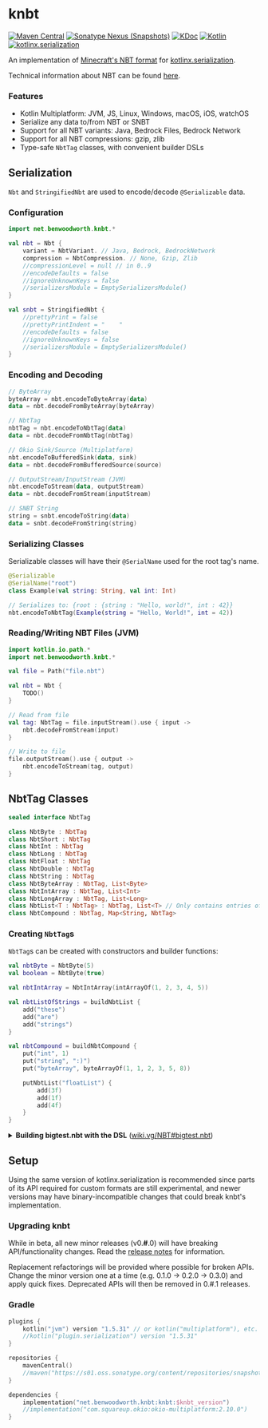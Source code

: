 # knbt

[![Maven Central](https://img.shields.io/maven-central/v/net.benwoodworth.knbt/knbt)](https://search.maven.org/artifact/net.benwoodworth.knbt/knbt)
[![Sonatype Nexus (Snapshots)](https://img.shields.io/nexus/s/net.benwoodworth.knbt/knbt?server=https%3A%2F%2Fs01.oss.sonatype.org)](https://s01.oss.sonatype.org/content/repositories/snapshots/net/benwoodworth/knbt/knbt/)
[![KDoc](https://img.shields.io/badge/api-KDoc-blue)](https://benwoodworth.github.io/knbt)
[![Kotlin](https://img.shields.io/badge/kotlin-1.5.31-blue.svg?logo=kotlin)](http://kotlinlang.org)
[![kotlinx.serialization](https://img.shields.io/badge/kotlinx.serialization-1.3.0-blue.svg?logo=kotlin)](https://github.com/Kotlin/kotlinx.serialization)

An implementation of [Minecraft's NBT format](https://minecraft.fandom.com/wiki/NBT_format)
for [kotlinx.serialization](https://github.com/Kotlin/kotlinx.serialization).

Technical information about NBT can be found [here](https://wiki.vg/NBT).

### Features

- Kotlin Multiplatform: JVM, JS, Linux, Windows, macOS, iOS, watchOS
- Serialize any data to/from NBT or SNBT
- Support for all NBT variants: Java, Bedrock Files, Bedrock Network
- Support for all NBT compressions: gzip, zlib
- Type-safe `NbtTag` classes, with convenient builder DSLs

## Serialization

`Nbt` and `StringifiedNbt` are used to encode/decode `@Serializable` data.

### Configuration

```kotlin
import net.benwoodworth.knbt.*

val nbt = Nbt {
    variant = NbtVariant. // Java, Bedrock, BedrockNetwork
    compression = NbtCompression. // None, Gzip, Zlib
    //compressionLevel = null // in 0..9
    //encodeDefaults = false
    //ignoreUnknownKeys = false
    //serializersModule = EmptySerializersModule()
}

val snbt = StringifiedNbt {
    //prettyPrint = false
    //prettyPrintIndent = "    "
    //encodeDefaults = false
    //ignoreUnknownKeys = false
    //serializersModule = EmptySerializersModule()
}
```

### Encoding and Decoding

```kotlin
// ByteArray
byteArray = nbt.encodeToByteArray(data)
data = nbt.decodeFromByteArray(byteArray)

// NbtTag
nbtTag = nbt.encodeToNbtTag(data)
data = nbt.decodeFromNbtTag(nbtTag)

// Okio Sink/Source (Multiplatform)
nbt.encodeToBufferedSink(data, sink)
data = nbt.decodeFromBufferedSource(source)

// OutputStream/InputStream (JVM)
nbt.encodeToStream(data, outputStream)
data = nbt.decodeFromStream(inputStream)

// SNBT String
string = snbt.encodeToString(data)
data = snbt.decodeFromString(string)
```

### Serializing Classes

Serializable classes will have their `@SerialName` used for the root tag's name.

```kotlin
@Serializable
@SerialName("root")
class Example(val string: String, val int: Int)

// Serializes to: {root : {string : "Hello, world!", int : 42}}
nbt.encodeToNbtTag(Example(string = "Hello, World!", int = 42))
```

### Reading/Writing NBT Files (JVM)

```kotlin
import kotlin.io.path.*
import net.benwoodworth.knbt.*

val file = Path("file.nbt")

val nbt = Nbt {
    TODO()
}

// Read from file
val tag: NbtTag = file.inputStream().use { input ->
    nbt.decodeFromStream(input)
}

// Write to file
file.outputStream().use { output ->
    nbt.encodeToStream(tag, output)
}
```

## NbtTag Classes

```kotlin
sealed interface NbtTag

class NbtByte : NbtTag
class NbtShort : NbtTag
class NbtInt : NbtTag
class NbtLong : NbtTag
class NbtFloat : NbtTag
class NbtDouble : NbtTag
class NbtString : NbtTag
class NbtByteArray : NbtTag, List<Byte>
class NbtIntArray : NbtTag, List<Int>
class NbtLongArray : NbtTag, List<Long>
class NbtList<T : NbtTag> : NbtTag, List<T> // Only contains entries of a single type
class NbtCompound : NbtTag, Map<String, NbtTag>
```

### Creating `NbtTag`s
`NbtTag`s can be created with constructors and builder functions:

```kotlin
val nbtByte = NbtByte(5)
val boolean = NbtByte(true)

val nbtIntArray = NbtIntArray(intArrayOf(1, 2, 3, 4, 5))

val nbtListOfStrings = buildNbtList {
    add("these")
    add("are")
    add("strings")
}

val nbtCompound = buildNbtCompound {
    put("int", 1)
    put("string", ":)")
    put("byteArray", byteArrayOf(1, 1, 2, 3, 5, 8))

    putNbtList("floatList") {
        add(3f)
        add(1f)
        add(4f)
    }
}
```

<details>
<summary>
    <strong>Building bigtest.nbt with the DSL</strong>
    (<a href="https://wiki.vg/NBT#bigtest.nbt">wiki.vg/NBT#bigtest.nbt</a>)
</summary>

```kotlin
val bigtest = buildNbtCompound("Level") {
    put("longTest", 9223372036854775807L)
    put("shortTest", 32767.toShort())
    put("stringTest", "HELLO WORLD THIS IS A TEST STRING ÅÄÖ!")
    put("floatTest", 0.49823147f)
    put("intTest", 2147483647)
    putNbtCompound("nested compound test") {
        putNbtCompound("ham") {
            put("name", "Hampus")
            put("value", 0.75f)
        }
        putNbtCompound("egg") {
            put("name", "Eggbert")
            put("value", 0.5f)
        }
    }
    putNbtList("listTest (long)") {
        add(11L)
        add(12L)
        add(13L)
        add(14L)
        add(15L)
    }
    putNbtList("listTest (compound)") {
        addNbtCompound {
            put("name", "Compound tag #0")
            put("created-on", 1264099775885L)
        }
        addNbtCompound {
            put("name", "Compound tag #1")
            put("created-on", 1264099775885L)
        }
    }
    put("byteTest", 127.toByte())
    put(
        "byteArrayTest (the first 1000 values of (n*n*255+n*7)%100, starting with n=0 (0, 62, 34, 16, 8, ...))",
        ByteArray(1000) { n -> ((n * n * 255 + n * 7) % 100).toByte() }
    )
    put("doubleTest", 0.4931287132182315)
}
```

</details>

## Setup

Using the same version of kotlinx.serialization is recommended since parts of its API required for custom formats are
still experimental, and newer versions may have binary-incompatible changes that could break knbt's implementation.

### Upgrading knbt

While in beta, all new minor releases (v0.**#**.0) will have breaking API/functionality changes. Read
the [release notes](https://github.com/BenWoodworth/knbt/releases) for information.

Replacement refactorings will be provided where possible for broken APIs. Change the minor version one at a time
(e.g. 0.1.0 -> 0.2.0 -> 0.3.0) and apply quick fixes. Deprecated APIs will then be removed in 0.#.1 releases.

### Gradle

```kotlin
plugins {
    kotlin("jvm") version "1.5.31" // or kotlin("multiplatform"), etc.
    //kotlin("plugin.serialization") version "1.5.31"
}

repositories {
    mavenCentral()
    //maven("https://s01.oss.sonatype.org/content/repositories/snapshots/")
}

dependencies {
    implementation("net.benwoodworth.knbt:knbt:$knbt_version")
    //implementation("com.squareup.okio:okio-multiplatform:2.10.0")
}
```
